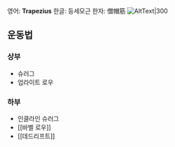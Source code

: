 영어: **Trapezius**
한글: 등세모근
한자: 僧帽筋
![AltText|300](https://i.namu.wiki/i/iG0-a-f5_5ewuRFvkcvsEsRdzVKQpVoAvD3YI1cD1bjdVLNAFzSgJ_Qd_6lp-7ig9f4VfJgwMt-xYIiqtn7hYwzV9sa-ld_MTcfPfgbfrQZbDafNmXAsrth1vUCLVbOiJ8bv9z87EObfZn_Fr-g-QA.webp)
## 운동법
### 상부
- 슈러그
- 업라이트 로우
### 하부
- 인클라인 슈러그
- [[바벨 로우]]
- [[데드리프트]]
